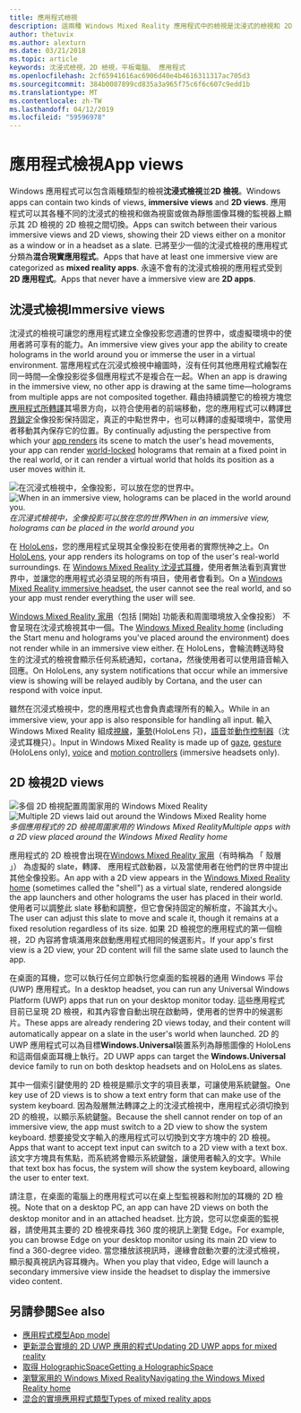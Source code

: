 ```yaml
---
title: 應用程式檢視
description: 這兩種 Windows Mixed Reality 應用程式中的檢視是沈浸式的檢視和 2D 檢視。
author: thetuvix
ms.author: alexturn
ms.date: 03/21/2018
ms.topic: article
keywords: 沈浸式檢視，2D 檢視，平板電腦、 應用程式
ms.openlocfilehash: 2cf65941616ac6906d40e4b4616311317ac705d3
ms.sourcegitcommit: 384b0087899cd835a3a965f75c6f6c607c9edd1b
ms.translationtype: MT
ms.contentlocale: zh-TW
ms.lasthandoff: 04/12/2019
ms.locfileid: "59596978"
---
```

# <a name="app-views"></a><span data-ttu-id="752d3-104">應用程式檢視</span><span class="sxs-lookup"><span data-stu-id="752d3-104">App views</span></span>

<span data-ttu-id="752d3-105">Windows 應用程式可以包含兩種類型的檢視**沈浸式檢視**並**2D 檢視**。</span><span class="sxs-lookup"><span data-stu-id="752d3-105">Windows apps can contain two kinds of views, **immersive views** and **2D views**.</span></span> <span data-ttu-id="752d3-106">應用程式可以其各種不同的沈浸式的檢視和做為視窗或做為靜態圖像耳機的監視器上顯示其 2D 檢視的 2D 檢視之間切換。</span><span class="sxs-lookup"><span data-stu-id="752d3-106">Apps can switch between their various immersive views and 2D views, showing their 2D views either on a monitor as a window or in a headset as a slate.</span></span> <span data-ttu-id="752d3-107">已將至少一個的沈浸式檢視的應用程式分類為**混合現實應用程式**。</span><span class="sxs-lookup"><span data-stu-id="752d3-107">Apps that have at least one immersive view are categorized as **mixed reality apps**.</span></span> <span data-ttu-id="752d3-108">永遠不會有的沈浸式檢視的應用程式受到**2D 應用程式**。</span><span class="sxs-lookup"><span data-stu-id="752d3-108">Apps that never have a immersive view are **2D apps**.</span></span>

## <a name="immersive-views"></a><span data-ttu-id="752d3-109">沈浸式檢視</span><span class="sxs-lookup"><span data-stu-id="752d3-109">Immersive views</span></span>

<span data-ttu-id="752d3-110">沈浸式的檢視可讓您的應用程式建立全像投影您週遭的世界中，或虛擬環境中的使用者將可享有的能力。</span><span class="sxs-lookup"><span data-stu-id="752d3-110">An immersive view gives your app the ability to create holograms in the world around you or immerse the user in a virtual environment.</span></span> <span data-ttu-id="752d3-111">當應用程式在沉浸式檢視中繪圖時，沒有任何其他應用程式繪製在同一時間&mdash;全像投影從多個應用程式不是複合在一起。</span><span class="sxs-lookup"><span data-stu-id="752d3-111">When an app is drawing in the immersive view, no other app is drawing at the same time&mdash;holograms from multiple apps are not composited together.</span></span> <span data-ttu-id="752d3-112">藉由持續調整它的檢視方塊您[應用程式所轉譯](rendering.md)其場景方向，以符合使用者的前端移動，您的應用程式可以轉譯[世界鎖定](coordinate-systems.md)全像投影保持固定，真正的中點世界中，也可以轉譯的虛擬環境中，當使用者移動其內保存它的位置。</span><span class="sxs-lookup"><span data-stu-id="752d3-112">By continually adjusting the perspective from which your [app renders](rendering.md) its scene to match the user's head movements, your app can render [world-locked](coordinate-systems.md) holograms that remain at a fixed point in the real world, or it can render a virtual world that holds its position as a user moves within it.</span></span>

<span data-ttu-id="752d3-113">![在沉浸式檢視中，全像投影，可以放在您的世界中。](images/designoverview.jpg)</span><span class="sxs-lookup"><span data-stu-id="752d3-113">![When in an immersive view, holograms can be placed in the world around you.](images/designoverview.jpg)</span></span><br>
<span data-ttu-id="752d3-114">*在沉浸式檢視中，全像投影可以放在您的世界*</span><span class="sxs-lookup"><span data-stu-id="752d3-114">*When in an immersive view, holograms can be placed in the world around you*</span></span>

<span data-ttu-id="752d3-115">在  [HoloLens](hololens-hardware-details.md)，您的應用程式呈現其全像投影在使用者的實際恍神之上。</span><span class="sxs-lookup"><span data-stu-id="752d3-115">On [HoloLens](hololens-hardware-details.md), your app renders its holograms on top of the user's real-world surroundings.</span></span> <span data-ttu-id="752d3-116">在  [Windows Mixed Reality 沈浸式耳機](immersive-headset-hardware-details.md)，使用者無法看到真實世界中，並讓您的應用程式必須呈現的所有項目，使用者會看到。</span><span class="sxs-lookup"><span data-stu-id="752d3-116">On a [Windows Mixed Reality immersive headset](immersive-headset-hardware-details.md), the user cannot see the real world, and so your app must render everything the user will see.</span></span>

<span data-ttu-id="752d3-117">[Windows Mixed Reality 家用](navigating-the-windows-mixed-reality-home.md)（包括 [開始] 功能表和周圍環境放入全像投影） 不會呈現在沈浸式檢視其中一個。</span><span class="sxs-lookup"><span data-stu-id="752d3-117">The [Windows Mixed Reality home](navigating-the-windows-mixed-reality-home.md) (including the Start menu and holograms you've placed around the environment) does not render while in an immersive view either.</span></span> <span data-ttu-id="752d3-118">在 HoloLens，會輪流轉送時發生的沈浸式的檢視會顯示任何系統通知，cortana，然後使用者可以使用語音輸入回應。</span><span class="sxs-lookup"><span data-stu-id="752d3-118">On HoloLens, any system notifications that occur while an immersive view is showing will be relayed audibly by Cortana, and the user can respond with voice input.</span></span>

<span data-ttu-id="752d3-119">雖然在沉浸式檢視中，您的應用程式也會負責處理所有的輸入。</span><span class="sxs-lookup"><span data-stu-id="752d3-119">While in an immersive view, your app is also responsible for handling all input.</span></span> <span data-ttu-id="752d3-120">輸入 Windows Mixed Reality 組成[視線](gaze.md)，[筆勢](gestures.md)(HoloLens 只)，[語音](voice-input.md)並[動作控制器](motion-controllers.md)（沈浸式耳機只）。</span><span class="sxs-lookup"><span data-stu-id="752d3-120">Input in Windows Mixed Reality is made up of [gaze](gaze.md), [gesture](gestures.md) (HoloLens only), [voice](voice-input.md) and [motion controllers](motion-controllers.md) (immersive headsets only).</span></span>

## <a name="2d-views"></a><span data-ttu-id="752d3-121">2D 檢視</span><span class="sxs-lookup"><span data-stu-id="752d3-121">2D views</span></span>

<span data-ttu-id="752d3-122">![多個 2D 檢視配置周圍家用的 Windows Mixed Reality](images/teleportation-640px.png)</span><span class="sxs-lookup"><span data-stu-id="752d3-122">![Multiple 2D views laid out around the Windows Mixed Reality home](images/teleportation-640px.png)</span></span><br>
<span data-ttu-id="752d3-123">*多個應用程式的 2D 檢視周圍家用的 Windows Mixed Reality*</span><span class="sxs-lookup"><span data-stu-id="752d3-123">*Multiple apps with a 2D view placed around the Windows Mixed Reality home*</span></span>

<span data-ttu-id="752d3-124">應用程式的 2D 檢視會出現在[Windows Mixed Reality 家用](navigating-the-windows-mixed-reality-home.md)（有時稱為 「 殼層 」） 為虛擬的 slate，轉譯、 應用程式啟動器，以及當使用者在他們的世界中提出其他全像投影。</span><span class="sxs-lookup"><span data-stu-id="752d3-124">An app with a 2D view appears in the [Windows Mixed Reality home](navigating-the-windows-mixed-reality-home.md) (sometimes called the "shell") as a virtual slate, rendered alongside the app launchers and other holograms the user has placed in their world.</span></span> <span data-ttu-id="752d3-125">使用者可以調整此 slate 移動和調整，但它會保持固定的解析度，不論其大小。</span><span class="sxs-lookup"><span data-stu-id="752d3-125">The user can adjust this slate to move and scale it, though it remains at a fixed resolution regardless of its size.</span></span> <span data-ttu-id="752d3-126">如果 2D 檢視您的應用程式的第一個檢視，2D 內容將會填滿用來啟動應用程式相同的候選影片。</span><span class="sxs-lookup"><span data-stu-id="752d3-126">If your app's first view is a 2D view, your 2D content will fill the same slate used to launch the app.</span></span>

<span data-ttu-id="752d3-127">在桌面的耳機，您可以執行任何立即執行您桌面的監視器的通用 Windows 平台 (UWP) 應用程式。</span><span class="sxs-lookup"><span data-stu-id="752d3-127">In a desktop headset, you can run any Universal Windows Platform (UWP) apps that run on your desktop monitor today.</span></span> <span data-ttu-id="752d3-128">這些應用程式目前已呈現 2D 檢視，和其內容會自動出現在啟動時，使用者的世界中的候選影片。</span><span class="sxs-lookup"><span data-stu-id="752d3-128">These apps are already rendering 2D views today, and their content will automatically appear on a slate in the user's world when launched.</span></span> <span data-ttu-id="752d3-129">2D 的 UWP 應用程式可以為目標**Windows.Universal**裝置系列為靜態圖像的 HoloLens 和這兩個桌面耳機上執行。</span><span class="sxs-lookup"><span data-stu-id="752d3-129">2D UWP apps can target the **Windows.Universal** device family to run on both desktop headsets and on HoloLens as slates.</span></span>

<span data-ttu-id="752d3-130">其中一個索引鍵使用的 2D 檢視是顯示文字的項目表單，可讓使用系統鍵盤。</span><span class="sxs-lookup"><span data-stu-id="752d3-130">One key use of 2D views is to show a text entry form that can make use of the system keyboard.</span></span> <span data-ttu-id="752d3-131">因為殼層無法轉譯之上的沈浸式檢視中，應用程式必須切換到 2D 的檢視，以顯示系統鍵盤。</span><span class="sxs-lookup"><span data-stu-id="752d3-131">Because the shell cannot render on top of an immersive view, the app must switch to a 2D view to show the system keyboard.</span></span> <span data-ttu-id="752d3-132">想要接受文字輸入的應用程式可以切換到文字方塊中的 2D 檢視。</span><span class="sxs-lookup"><span data-stu-id="752d3-132">Apps that want to accept text input can switch to a 2D view with a text box.</span></span> <span data-ttu-id="752d3-133">該文字方塊具有焦點，而系統將會顯示系統鍵盤，讓使用者輸入的文字。</span><span class="sxs-lookup"><span data-stu-id="752d3-133">While that text box has focus, the system will show the system keyboard, allowing the user to enter text.</span></span>

<span data-ttu-id="752d3-134">請注意，在桌面的電腦上的應用程式可以在桌上型監視器和附加的耳機的 2D 檢視。</span><span class="sxs-lookup"><span data-stu-id="752d3-134">Note that on a desktop PC, an app can have 2D views on both the desktop monitor and in an attached headset.</span></span> <span data-ttu-id="752d3-135">比方說，您可以您桌面的監視器，請使用其主要的 2D 檢視來尋找 360 度的視訊上瀏覽 Edge。</span><span class="sxs-lookup"><span data-stu-id="752d3-135">For example, you can browse Edge on your desktop monitor using its main 2D view to find a 360-degree video.</span></span> <span data-ttu-id="752d3-136">當您播放該視訊時，邊緣會啟動次要的沈浸式檢視，顯示擬真視訊內容耳機內。</span><span class="sxs-lookup"><span data-stu-id="752d3-136">When you play that video, Edge will launch a secondary immersive view inside the headset to display the immersive video content.</span></span>

## <a name="see-also"></a><span data-ttu-id="752d3-137">另請參閱</span><span class="sxs-lookup"><span data-stu-id="752d3-137">See also</span></span>

* [<span data-ttu-id="752d3-138">應用程式模型</span><span class="sxs-lookup"><span data-stu-id="752d3-138">App model</span></span>](app-model.md)
* [<span data-ttu-id="752d3-139">更新混合實境的 2D UWP 應用的程式</span><span class="sxs-lookup"><span data-stu-id="752d3-139">Updating 2D UWP apps for mixed reality</span></span>](building-2d-apps.md)
* [<span data-ttu-id="752d3-140">取得 HolographicSpace</span><span class="sxs-lookup"><span data-stu-id="752d3-140">Getting a HolographicSpace</span></span>](getting-a-holographicspace.md)
* [<span data-ttu-id="752d3-141">瀏覽家用的 Windows Mixed Reality</span><span class="sxs-lookup"><span data-stu-id="752d3-141">Navigating the Windows Mixed Reality home</span></span>](navigating-the-windows-mixed-reality-home.md)
* [<span data-ttu-id="752d3-142">混合的實境應用程式類型</span><span class="sxs-lookup"><span data-stu-id="752d3-142">Types of mixed reality apps</span></span>](types-of-mixed-reality-apps.md)
